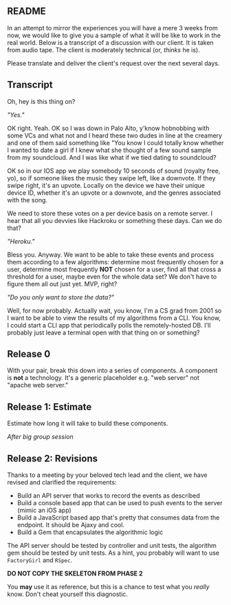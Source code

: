 ## README

In an attempt to mirror the experiences you will have a mere 3 weeks from now,
we would like to give you a sample of what it will be like to work in the real
world.  Below is a transcript of a discussion with our client.  It is taken
from audio tape.  The client is moderately technical (or, *thinks* he is).

Please translate and deliver the client's request over the next several days.

## Transcript

Oh, hey is this thing on?

_"Yes."_

OK right.  Yeah.  OK so I was down in Palo Alto, y'know hobnobbing with some
VCs and what not and I heard these two dudes in line at the creamery and one of
them said something like "You know I could totally know whether I wanted to
date a girl if I knew what she thought of a few sound sample from my
soundcloud.  And I was like what if we tied dating to soundcloud?

OK so in our IOS app we play somebody 10 seconds of sound (royalty free, yo),
so if someone likes the music they swipe left, like a downvote.  If they swipe
right, it's an upvote.  Locally on the device we have their unique device ID,
whether it's an upvote or a downvote, and the genres associated with the song.

We need to store these votes on a per device basis on a remote server.  I hear
that all you devvies like Hackroku or something these days.  Can we do that?

_"Heroku."_

Bless you.  Anyway.  We want to be able to take these events and process them
according to a few algorithms: determine most frequently chosen for a user,
determine most frequently **NOT** chosen for a user, find all that cross a
threshold for a user, maybe even for the whole data set?  We don't have to
figure them all out just yet.  MVP, right?

_"Do you only want to store the data?"_

Well, for now probably.  Actually wait, you know, I'm a CS grad from 2001 so I
want to be able to view the results of my algorithms from a CLI.  You know, I
could start a CLI app that periodically polls the remotely-hosted DB.  I'll
probably just leave a terminal open with that thing on or something?

## Release 0

With your pair, break this down into a series of components.  A component is
**not** a technology.  It's a generic placeholder e.g. "web server" not "apache
web server."

## Release 1: Estimate

Estimate how long it will take to build these components.

_After big group session_

## Release 2: Revisions

Thanks to a meeting by your beloved tech lead and the client, we have revised
and clarified the requirements:

* Build an API server that works to record the events as described
* Build a console based app that can be used to push events to the server
  (mimic an iOS app)
* Build a JavaScript based app that's pretty that consumes data from the
  endpoint.  It should be Ajaxy and cool.
* Build a Gem that encapsulates the algorithmic logic

The API server should be tested by controller and unit tests, the algorithm gem
should be tested by unit tests.  As a hint, you probably will want to use
`FactoryGirl` and `RSpec`.

**DO NOT COPY THE SKELETON FROM PHASE 2**

You **may** use it as reference, but this is a chance to test what you _really_
know.  Don't cheat yourself this diagnostic.

